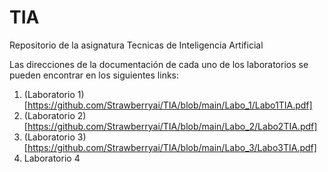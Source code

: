 # TIA
Repositorio de la asignatura Tecnicas de Inteligencia Artificial

Las direcciones de la documentación de cada uno de los laboratorios se pueden encontrar en los siguientes links:
1. (Laboratorio 1)[https://github.com/Strawberryai/TIA/blob/main/Labo_1/Labo1TIA.pdf]
2. (Laboratorio 2)[https://github.com/Strawberryai/TIA/blob/main/Labo_2/Labo2TIA.pdf]
3. (Laboratorio 3)[https://github.com/Strawberryai/TIA/blob/main/Labo_3/Labo3TIA.pdf]
4. Laboratorio 4
